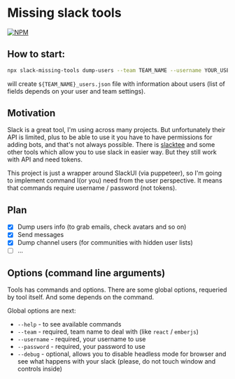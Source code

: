 # Missing slack tools

[![NPM](https://nodei.co/npm/slack-missing-tools.png)](https://nodei.co/npm/slack-missing-tools/)

## How to start:

```bash
npx slack-missing-tools dump-users --team TEAM_NAME --username YOUR_USER_NAME --password YOUR_USER_PASSWORD
```

will create `${TEAM_NAME}_users.json` file with information about users (list of fields depends on your user and team settings).

## Motivation

Slack is a great tool, I'm using across many projects. But unfortunately their API is limited, plus to be able to use it you have to have permissions for adding bots, and that's not always possible. There is [slacktee](https://github.com/coursehero/slacktee) and some other tools which allow you to use slack in easier way. But they still work with API and need tokens.

This project is just a wrapper around SlackUI (via puppeteer), so I'm going to implement command I(or you) need from the user perspective. It means that commands require username / password (not tokens).

## Plan

- [x] Dump users info (to grab emails, check avatars and so on)
- [x] Send messages
- [x] Dump channel users (for communities with hidden user lists)
- [ ] ...

## Options (command line arguments)

Tools has commands and options. There are some global options, requeried by tool itself. And some depends on the command.

Global options are next:

- `--help` - to see available commands
- `--team` - required, team name to deal with (like `react` / `emberjs`)
- `--username` - required, your username to use
- `--password` - required, your password to use
- `--debug` - optional, allows you to disable headless mode for browser and see what happens with your slack (please, do not touch window and controls inside)
